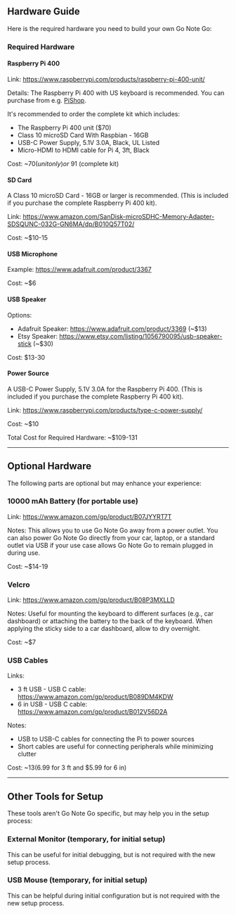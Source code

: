 ## Hardware Guide

Here is the required hardware you need to build your own Go Note Go:

### Required Hardware

#### Raspberry Pi 400

Link: https://www.raspberrypi.com/products/raspberry-pi-400-unit/

Details: The Raspberry Pi 400 with US keyboard is recommended. You can purchase from e.g. [PiShop](https://www.pishop.us/product/raspberry-pi-400-complete-kit/).

It's recommended to order the complete kit which includes:
- The Raspberry Pi 400 unit ($70)
- Class 10 microSD Card With Raspbian - 16GB
- USB-C Power Supply, 5.1V 3.0A, Black, UL Listed
- Micro-HDMI to HDMI cable for Pi 4, 3ft, Black

Cost: ~$70 (unit only) or ~$91 (complete kit)

#### SD Card

A Class 10 microSD Card - 16GB or larger is recommended. (This is included if you purchase the complete Raspberry Pi 400 kit).

Link: https://www.amazon.com/SanDisk-microSDHC-Memory-Adapter-SDSQUNC-032G-GN6MA/dp/B010Q57T02/

Cost: ~$10-15

#### USB Microphone

Example: https://www.adafruit.com/product/3367

Cost: ~$6

#### USB Speaker

Options:
* Adafruit Speaker: https://www.adafruit.com/product/3369 (~$13)
* Etsy Speaker: https://www.etsy.com/listing/1056790095/usb-speaker-stick (~$30)

Cost: $13-30

#### Power Source

A USB-C Power Supply, 5.1V 3.0A for the Raspberry Pi 400. (This is included if you purchase the complete Raspberry Pi 400 kit).

Link: https://www.raspberrypi.com/products/type-c-power-supply/

Cost: ~$10

Total Cost for Required Hardware: ~$109-131

---

## Optional Hardware

The following parts are optional but may enhance your experience:

### 10000 mAh Battery (for portable use)

Link: https://www.amazon.com/gp/product/B07JYYRT7T

Notes: This allows you to use Go Note Go away from a power outlet. You can also power Go Note Go directly from your car, laptop, or a standard outlet via USB if your use case allows Go Note Go to remain plugged in during use.

Cost: ~$14-19

### Velcro

Link: https://www.amazon.com/gp/product/B08P3MXLLD

Notes: Useful for mounting the keyboard to different surfaces (e.g., car dashboard) or attaching the battery to the back of the keyboard. When applying the sticky side to a car dashboard, allow to dry overnight.

Cost: ~$7

### USB Cables

Links:
* 3 ft USB - USB C cable: https://www.amazon.com/gp/product/B089DM4KDW
* 6 in USB - USB C cable: https://www.amazon.com/gp/product/B012V56D2A

Notes:
* USB to USB-C cables for connecting the Pi to power sources
* Short cables are useful for connecting peripherals while minimizing clutter

Cost: ~$13 ($6.99 for 3 ft and $5.99 for 6 in)

---

## Other Tools for Setup

These tools aren't Go Note Go specific, but may help you in the setup process:

### External Monitor (temporary, for initial setup)

This can be useful for initial debugging, but is not required with the new setup process.

### USB Mouse (temporary, for initial setup)

This can be helpful during initial configuration but is not required with the new setup process.